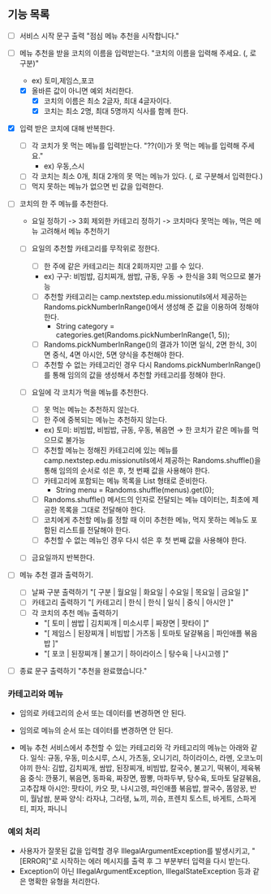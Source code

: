 ## 기능 목록

- [ ] 서비스 시작 문구 출력 "점심 메뉴 추천을 시작합니다."

- [ ] 메뉴 추천을 받을 코치의 이름을 입력받는다. "코치의 이름을 입력해 주세요. (, 로 구분)"
    - ex) 토미,제임스,포코
    - [x] 올바른 값이 아니면 예외 처리한다.
        - [x] 코치의 이름은 최소 2글자, 최대 4글자이다.
        - [x] 코치는 최소 2명, 최대 5명까지 식사를 함께 한다.

- [x] 입력 받은 코치에 대해 반복한다.
    - [ ] 각 코치가 못 먹는 메뉴를 입력받는다. "??(이)가 못 먹는 메뉴를 입력해 주세요."
        - ex) 우동,스시
    - [ ] 각 코치는 최소 0개, 최대 2개의 못 먹는 메뉴가 있다. (, 로 구분해서 입력한다.)
    - [ ] 먹지 못하는 메뉴가 없으면 빈 값을 입력한다.

- [ ] 코치의 한 주 메뉴를 추천한다.
    - 요일 정하기 -> 3회 제외한 카테고리 정하기 -> 코치마다 못먹는 메뉴, 먹은 메뉴 고려해서 메뉴 추천하기
    - [ ] 요일의 추천할 카테고리를 무작위로 정한다.
        - [ ] 한 주에 같은 카테고리는 최대 2회까지만 고를 수 있다.
        - ex) 구구: 비빔밥, 김치찌개, 쌈밥, 규동, 우동 → 한식을 3회 먹으므로 불가능

        - [ ] 추천할 카테고리는 camp.nextstep.edu.missionutils에서 제공하는 Randoms.pickNumberInRange()에서 생성해 준 값을 이용하여 정해야 한다.
            - String category = categories.get(Randoms.pickNumberInRange(1, 5));
        - [ ] Randoms.pickNumberInRange()의 결과가 1이면 일식, 2면 한식, 3이면 중식, 4면 아시안, 5면 양식을 추천해야 한다.
        - [ ] 추천할 수 없는 카테고리인 경우 다시 Randoms.pickNumberInRange()를 통해 임의의 값을 생성해서 추천할 카테고리를 정해야 한다.

    - [ ] 요일에 각 코치가 먹을 메뉴를 추천한다.
        - [ ] 못 먹는 메뉴는 추천하지 않는다.
        - [ ] 한 주에 중복되는 메뉴는 추천하지 않는다.
        - ex) 토미: 비빔밥, 비빔밥, 규동, 우동, 볶음면 → 한 코치가 같은 메뉴를 먹으므로 불가능

        - [ ] 추천할 메뉴는 정해진 카테고리에 있는 메뉴를 camp.nextstep.edu.missionutils에서 제공하는 Randoms.shuffle()을 통해 임의의 순서로 섞은 후, 첫 번째 값을
          사용해야 한다.
        - [ ] 카테고리에 포함되는 메뉴 목록을 List<String> 형태로 준비한다.
            - String menu = Randoms.shuffle(menus).get(0);
        - [ ] Randoms.shuffle() 메서드의 인자로 전달되는 메뉴 데이터는, 최초에 제공한 목록을 그대로 전달해야 한다.
        - [ ] 코치에게 추천할 메뉴를 정할 때 이미 추천한 메뉴, 먹지 못하는 메뉴도 포함된 리스트를 전달해야 한다.
        - [ ] 추천할 수 없는 메뉴인 경우 다시 섞은 후 첫 번째 값을 사용해야 한다.

    - [ ] 금요일까지 반복한다.

- [ ] 메뉴 추천 결과 출력하기.
    - [ ] 날짜 구분 출력하기 "[ 구분 | 월요일 | 화요일 | 수요일 | 목요일 | 금요일 ]"
    - [ ] 카테고리 출력하기 "[ 카테고리 | 한식 | 한식 | 일식 | 중식 | 아시안 ]"
    - [ ] 각 코치의 추천 메뉴 출력하기
        - "[ 토미 | 쌈밥 | 김치찌개 | 미소시루 | 짜장면 | 팟타이 ]"
        - "[ 제임스 | 된장찌개 | 비빔밥 | 가츠동 | 토마토 달걀볶음 | 파인애플 볶음밥 ]"
        - "[ 포코 | 된장찌개 | 불고기 | 하이라이스 | 탕수육 | 나시고렝 ]"

- [ ] 종료 문구 출력하기 "추천을 완료했습니다."

### 카테고리와 메뉴

- 임의로 카테고리의 순서 또는 데이터를 변경하면 안 된다.
- 임의로 메뉴의 순서 또는 데이터를 변경하면 안 된다.

- 메뉴 추천 서비스에서 추천할 수 있는 카테고리와 각 카테고리의 메뉴는 아래와 같다.
  일식: 규동, 우동, 미소시루, 스시, 가츠동, 오니기리, 하이라이스, 라멘, 오코노미야끼
  한식: 김밥, 김치찌개, 쌈밥, 된장찌개, 비빔밥, 칼국수, 불고기, 떡볶이, 제육볶음
  중식: 깐풍기, 볶음면, 동파육, 짜장면, 짬뽕, 마파두부, 탕수육, 토마토 달걀볶음, 고추잡채
  아시안: 팟타이, 카오 팟, 나시고렝, 파인애플 볶음밥, 쌀국수, 똠얌꿍, 반미, 월남쌈, 분짜
  양식: 라자냐, 그라탱, 뇨끼, 끼슈, 프렌치 토스트, 바게트, 스파게티, 피자, 파니니

### 예외 처리

- 사용자가 잘못된 값을 입력할 경우 IllegalArgumentException를 발생시키고, "[ERROR]"로 시작하는 에러 메시지를 출력 후 그 부분부터 입력을 다시 받는다.
- Exception이 아닌 IllegalArgumentException, IllegalStateException 등과 같은 명확한 유형을 처리한다.
